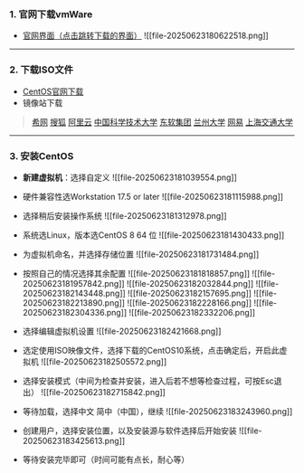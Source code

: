 ### 1. 官网下载vmWare
- [官网界面（点击跳转下载的界面）](https://www.vmware.com/products/desktop-hypervisor/workstation-and-fusion)
![[file-20250623180622518.png]]

___
### 2. 下载ISO文件
- [CentOS官网下载](https://www.centos.org/) 
- 镜像站下载
>[希网](http://mirrors.cn99.com/centos)
>[搜狐](http://mirrors.sohu.com/centos)
>[阿里云](http://mirrors.aliyun.com/centos)
>[中国科学技术大学](http://centos.ustc.edu.cn/centos)
>[东软集团](http://mirrors.neusoft.edu.cn/centos)
>[兰州大学](http://mirror.lzu.edu.cn/centos)
>[网易](http://mirrors.163.com/centos)
>[上海交通大学](http://ftp.sjtu.edu.cn/centos)

___
### 3. 安装CentOS
- **新建虚拟机**：选择自定义
![[file-20250623181039554.png]]


- 硬件兼容性选Workstation 17.5 or later
![[file-20250623181115988.png]]


- 选择稍后安装操作系统
 ![[file-20250623181312978.png]]


- 系统选Linux，版本选CentOS 8 64 位
![[file-20250623181430433.png]]


- 为虚拟机命名，并选择存储位置
![[file-20250623181731484.png]]


- 按照自己的情况选择其余配置
![[file-20250623181818857.png]]
  ![[file-20250623181957842.png]]
![[file-20250623182032844.png]]
![[file-20250623182143448.png]]
![[file-20250623182157695.png]]
![[file-20250623182213890.png]]
![[file-20250623182228166.png]]
![[file-20250623182304336.png]]
![[file-20250623182332206.png]]


- 选择编辑虚拟机设置
  ![[file-20250623182421668.png]]
- 选定使用ISO映像文件，选择下载的CentOS10系统，点击确定后，开启此虚拟机
  ![[file-20250623182505572.png]]
- 选择安装模式（中间为检查并安装，进入后若不想等检查过程，可按Esc退出）
  ![[file-20250623182715842.png]]
- 等待加载，选择中文 简中（中国），继续
  ![[file-20250623183243960.png]]
- 创建用户，选择安装位置，以及安装源与软件选择后开始安装
  ![[file-20250623183425613.png]]
- 等待安装完毕即可（时间可能有点长，耐心等）
